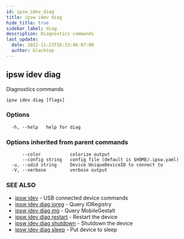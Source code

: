 ```yaml
---
id: ipsw_idev_diag
title: ipsw idev diag
hide_title: true
sidebar_label: diag
description: Diagnostics commands
last_update:
  date: 2022-11-23T16:33:46-07:00
  author: blacktop
---
```

## ipsw idev diag

Diagnostics commands

```
ipsw idev diag [flags]
```

### Options

```
  -h, --help   help for diag
```

### Options inherited from parent commands

```
      --color           colorize output
      --config string   config file (default is $HOME/.ipsw.yaml)
  -u, --udid string     Device UniqueDeviceID to connect to
  -V, --verbose         verbose output
```

### SEE ALSO

* [ipsw idev](/docs/cli/diag/ipsw_idev)	 - USB connected device commands
* [ipsw idev diag ioreg](/docs/cli/diag/ipsw_idev_diag_ioreg)	 - Query IORegistry
* [ipsw idev diag mg](/docs/cli/diag/ipsw_idev_diag_mg)	 - Query MobileGestalt
* [ipsw idev diag restart](/docs/cli/diag/ipsw_idev_diag_restart)	 - Restart the device
* [ipsw idev diag shutdown](/docs/cli/diag/ipsw_idev_diag_shutdown)	 - Shutdown the device
* [ipsw idev diag sleep](/docs/cli/diag/ipsw_idev_diag_sleep)	 - Put device to sleep

